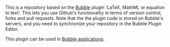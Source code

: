 This is a repository based on the [Bubble](https://bubble.io) plugin 'LaTeX, MathML or equation to text'. This lets you use Github's functionality in terms of version control, forks and pull requests. Note that the the plugin code is stored on Bubble's servers, and you need to synchronize your repository in the Bubble Plugin Editor. 

 This plugin can be used in [Bubble applications](https://bubble.io).